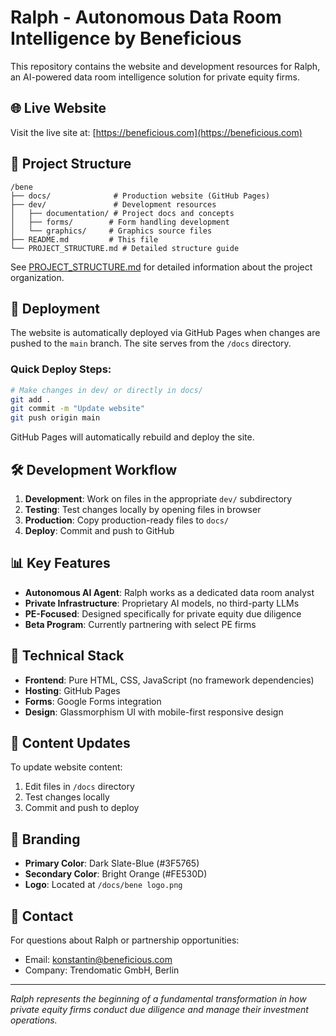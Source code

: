 # Ralph - Autonomous Data Room Intelligence by Beneficious

This repository contains the website and development resources for Ralph, an AI-powered data room intelligence solution for private equity firms.

## 🌐 Live Website

Visit the live site at: [https://beneficious.com](https://beneficious.com)

## 📁 Project Structure

```
/bene
├── docs/              # Production website (GitHub Pages)
├── dev/               # Development resources
│   ├── documentation/ # Project docs and concepts
│   ├── forms/        # Form handling development
│   └── graphics/     # Graphics source files
├── README.md         # This file
└── PROJECT_STRUCTURE.md # Detailed structure guide
```

See [PROJECT_STRUCTURE.md](PROJECT_STRUCTURE.md) for detailed information about the project organization.

## 🚀 Deployment

The website is automatically deployed via GitHub Pages when changes are pushed to the `main` branch. The site serves from the `/docs` directory.

### Quick Deploy Steps:
```bash
# Make changes in dev/ or directly in docs/
git add .
git commit -m "Update website"
git push origin main
```

GitHub Pages will automatically rebuild and deploy the site.

## 🛠️ Development Workflow

1. **Development**: Work on files in the appropriate `dev/` subdirectory
2. **Testing**: Test changes locally by opening files in browser
3. **Production**: Copy production-ready files to `docs/`
4. **Deploy**: Commit and push to GitHub

## 📊 Key Features

- **Autonomous AI Agent**: Ralph works as a dedicated data room analyst
- **Private Infrastructure**: Proprietary AI models, no third-party LLMs
- **PE-Focused**: Designed specifically for private equity due diligence
- **Beta Program**: Currently partnering with select PE firms

## 🔧 Technical Stack

- **Frontend**: Pure HTML, CSS, JavaScript (no framework dependencies)
- **Hosting**: GitHub Pages
- **Forms**: Google Forms integration
- **Design**: Glassmorphism UI with mobile-first responsive design

## 📝 Content Updates

To update website content:
1. Edit files in `/docs` directory
2. Test changes locally
3. Commit and push to deploy

## 🎨 Branding

- **Primary Color**: Dark Slate-Blue (#3F5765)
- **Secondary Color**: Bright Orange (#FE530D)
- **Logo**: Located at `/docs/bene logo.png`

## 📧 Contact

For questions about Ralph or partnership opportunities:
- Email: konstantin@beneficious.com
- Company: Trendomatic GmbH, Berlin

---

*Ralph represents the beginning of a fundamental transformation in how private equity firms conduct due diligence and manage their investment operations.*